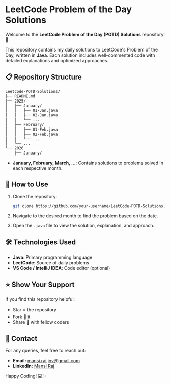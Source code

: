 # LeetCode Problem of the Day Solutions

Welcome to the **LeetCode Problem of the Day (POTD) Solutions** repository! 🚀

This repository contains my daily solutions to LeetCode's Problem of the Day, written in **Java**. Each solution includes well-commented code with detailed explanations and optimized approaches.

## 📋 Repository Structure

```bash
LeetCode-POTD-Solutions/
├── README.md
├── 2025/
│   ├── January/
│   │   ├── 01-Jan.java
│   │   ├── 02-Jan.java
│   │   └── ...
│   ├── February/
│   │   ├── 01-Feb.java
│   │   ├── 02-Feb.java
│   │   └── ...
│   └── ...
└── 2026
    ├── January/
```

- **January, February, March, ...**: Contains solutions to problems solved in each respective month.

## 🚀 How to Use

1. Clone the repository:

   ```bash
   git clone https://github.com/your-username/LeetCode-POTD-Solutions.git
   ```

2. Navigate to the desired month to find the problem based on the date.

3. Open the `.java` file to view the solution, explanation, and approach.

## 🛠️ Technologies Used

- **Java**: Primary programming language
- **LeetCode**: Source of daily problems
- **VS Code / IntelliJ IDEA**: Code editor (optional)

## ⭐ Show Your Support

If you find this repository helpful:

- Star ⭐ the repository
- Fork 🍴 it
- Share 🔗 with fellow coders

## 📧 Contact

For any queries, feel free to reach out:

- **Email:** [mansi.raj.jnv@gmail.com](mailto:mansi.raj.jnv@gmail.com)
- **LinkedIn:** [Mansi Raj](https://linkedin.com/in/mansiraj01)

Happy Coding! 💻✨
